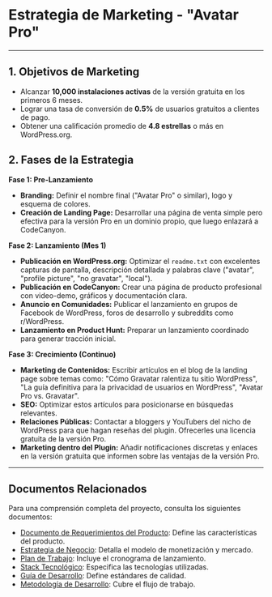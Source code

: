 # Estrategia de Marketing - "Avatar Pro"

---

## 1. Objetivos de Marketing

* Alcanzar **10,000 instalaciones activas** de la versión gratuita en los primeros 6 meses.
* Lograr una tasa de conversión de **0.5%** de usuarios gratuitos a clientes de pago.
* Obtener una calificación promedio de **4.8 estrellas** o más en WordPress.org.

## 2. Fases de la Estrategia

**Fase 1: Pre-Lanzamiento**

* **Branding:** Definir el nombre final ("Avatar Pro" o similar), logo y esquema de colores.
* **Creación de Landing Page:** Desarrollar una página de venta simple pero efectiva para la versión Pro en un dominio propio, que luego enlazará a CodeCanyon.

**Fase 2: Lanzamiento (Mes 1)**

* **Publicación en WordPress.org:** Optimizar el `readme.txt` con excelentes capturas de pantalla, descripción detallada y palabras clave ("avatar", "profile picture", "no gravatar", "local").
* **Publicación en CodeCanyon:** Crear una página de producto profesional con video-demo, gráficos y documentación clara.
* **Anuncio en Comunidades:** Publicar el lanzamiento en grupos de Facebook de WordPress, foros de desarrollo y subreddits como r/WordPress.
* **Lanzamiento en Product Hunt:** Preparar un lanzamiento coordinado para generar tracción inicial.

**Fase 3: Crecimiento (Continuo)**

* **Marketing de Contenidos:** Escribir artículos en el blog de la landing page sobre temas como: "Cómo Gravatar ralentiza tu sitio WordPress", "La guía definitiva para la privacidad de usuarios en WordPress", "Avatar Pro vs. Gravatar".
* **SEO:** Optimizar estos artículos para posicionarse en búsquedas relevantes.
* **Relaciones Públicas:** Contactar a bloggers y YouTubers del nicho de WordPress para que hagan reseñas del plugin. Ofrecerles una licencia gratuita de la versión Pro.
* **Marketing dentro del Plugin:** Añadir notificaciones discretas y enlaces en la versión gratuita que informen sobre las ventajas de la versión Pro.

---

## Documentos Relacionados

Para una comprensión completa del proyecto, consulta los siguientes documentos:

- [Documento de Requerimientos del Producto](01_Documento_Requerimientos_Producto.md): Define las características del producto.
- [Estrategia de Negocio](02_Estrategia_de_Negocio.md): Detalla el modelo de monetización y mercado.
- [Plan de Trabajo](04_Plan_de_Trabajo.md): Incluye el cronograma de lanzamiento.
- [Stack Tecnológico](05_Stack_Tecnologico.md): Especifica las tecnologías utilizadas.
- [Guía de Desarrollo](06_Guia_de_Desarrollo.md): Define estándares de calidad.
- [Metodología de Desarrollo](07_Metodologia_de_Desarrollo.md): Cubre el flujo de trabajo.